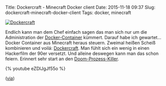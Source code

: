 Title: Dockercraft - Minecraft Docker client
Date: 2015-11-18 09:37
Slug: dockercraft-minecraft-docker-client
Tags: docker, minecraft

[![Dockercraft]({static}/images/dockercraft.gif)](https://github.com/docker/dockercraft)

Endlich kann man dem Chef einfach sagen das man sich nur um die Administration der [Docker-Container](https://de.wikipedia.org/wiki/Docker_%28Software%29) kümmert. Darauf habe ich gewartet... Docker Container aus Minecraft heraus steuern. Zweimal heißen Scheiß kombinieren und voilá: [Dockercraft](https://github.com/docker/dockercraft). Man fühlt sich ein wenig in einen Hackerfilm der 90er versetzt. Und alleine deswegen kann man das schon feiern. Erinnert sehr start an den [Doom-Prozess-Killer](https://www.cs.unm.edu/~dlchao/flake/doom/).

{% youtube eZDlJgJf55o %}

([via](https://news.ycombinator.com/item?id=10584956))
